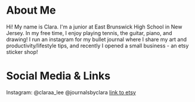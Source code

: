# About Me

Hi! My name is Clara. I'm a junior at East Brunswick High School in New Jersey. In my free time, I enjoy playing tennis, the guitar, piano, and drawing! I run an instagram for my bullet journal where I share my art and productivity/lifestyle tips, and recently I opened a small business - an etsy sticker shop!

# Social Media & Links
Instagram: @claraa_lee
           @journalsbyclara
[link to etsy](https://www.bucketofstickers.etsy.com)
